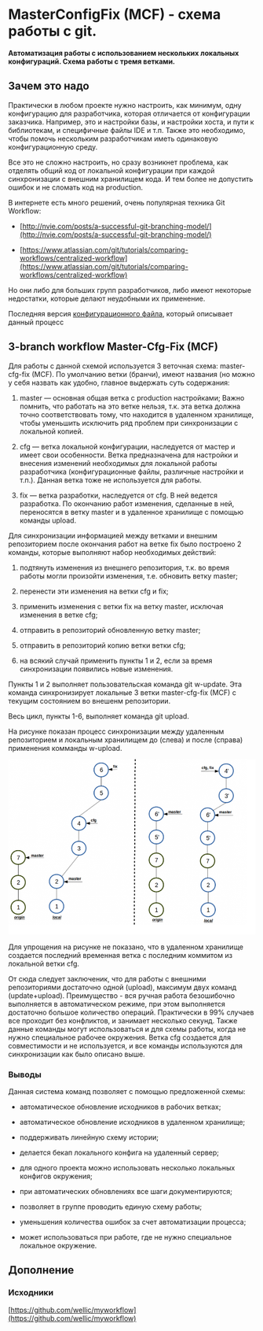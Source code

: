 # **MasterConfigFix (MCF) - схема работы с git.** 

**Автоматизация работы с использованием нескольких локальных конфигураций. Схема работы с тремя ветками.** 

## Зачем это надо

Практически в любом проекте нужно настроить, как минимум, одну конфигурацию для разработчика, которая отличается от конфигурации заказчика. Например, это и настройки базы, и настройки хоста, и пути к библиотекам, и специфичные файлы IDE и т.п. Также это необходимо, чтобы помочь нескольким разработчикам иметь одинаковую конфигурационную среду.

Все это не сложно настроить, но сразу возникнет проблема, как отделять общий код от локальной конфигурации при каждой синхронизации с внешним хранилищем кода. И тем более не допустить ошибок и не сломать код на production.

В интернете есть много решений, очень популярная техника Git Workflow:

* [http://nvie.com/posts/a-successful-git-branching-model/](http://nvie.com/posts/a-successful-git-branching-model/)

* [https://www.atlassian.com/git/tutorials/comparing-workflows/centralized-workflow](https://www.atlassian.com/git/tutorials/comparing-workflows/centralized-workflow)

Но они либо для больших групп разработчиков, либо имеют некоторые недостатки, которые делают неудобными их применение.

Последняя версия [конфигурационного файла](https://github.com/wellic/myworkflow), который описывает данный процесс

## 3-branch workflow Master-Cfg-Fix (MCF)

Для работы c данной схемой используется 3 веточная схема: master-cfg-fix (MCF). По умолчанию ветки (бранчи), имеют названия (но можно у себя назвать как удобно, главное выдержать суть содержания:

1. master — основная общая ветка с production настройками; 
Важно помнить, что работать на это ветке нельзя, т.к. эта ветка должна точно соответствовать тому, что находится в удаленном хранилище, чтобы уменьшить исключить ряд проблем при синхронизации с локальной копией.

2. cfg — ветка локальной конфигурации, наследуется от мастер и имеет свои особенности. Ветка предназначена для настройки и внесения изменений необходимых для локальной работы разработчика (конфигурационные файлы, различные настройки и т.п.). Данная ветка тоже не используется для работы.

3. fix — ветка разработки, наследуется от cfg. В ней ведется разработка. По окончанию работ изменения, сделанные в ней, переносятся в ветку master и в удаленное хранилище с помощью команды upload.

Для синхронизации  информацией между ветками и внешним репозиторием после окончания работ на ветке fix было построено 2 команды, которые выполняют набор необходимых действий: 

1. подтянуть изменения из внешнего репозитория, т.к. во время работы могли произойти изменения, т.е. обновить ветку master;

2. перенести эти изменения на ветки cfg и fix;

3. применить изменения с ветки fix на ветку master, исключая изменения в ветке cfg;

4. отправить в репозиторий обновленную ветку master;

5. отправить в репозиторий копию ветки ветки cfg;

6. на всякий случай применить пункты 1 и 2, если за время синхронизации появились новые изменения.

Пункты 1 и 2 выполняет пользовательская команда git w-update. Эта команда синхронизирует локальные 3 ветки master-cfg-fix (MCF) с текущим состоянием во внешенм репозитории. 

Весь цикл, пункты 1-6, выполняет команда git upload.

На рисунке показан процесс синхронизации между удаленным репозиторием и локальным хранилищем до (слева) и после (справа) применения комманды w-upload.

![image alt text](image_0.png)

Для упрощения на рисунке не показано, что в удаленном хранилище создается последний временная ветка с последним коммитом из локальной ветки cfg.

От сюда следует заключеник, что для работы с внешними репозиториями достаточно одной (upload), максимум двух команд (update+upload). Преимущество - вся ручная работа безошибочно выполняется в автоматическом режиме, при этом выполняется достаточно большое количество операций. Практически в 99% случаев все проходит без конфликтов, и занимает несколько секунд. Также данные команды могут использоваться и для схемы работы, когда не нужно специальное рабочее окружения. Ветка cfg создается для совместимости и не используется, и все команды используются для синхронизации как было описано выше.

### Выводы

Данная система команд позволяет с помощью предложенной схемы:

* автоматическое обновление исходников в рабочих ветках;

* автоматическое обновление исходников в удаленном хранилище;

* поддерживать линейную схему истории;

* делается бекап локального конфига на удаленный сервер;

* для одного проекта можно использовать несколько локальных конфигов окружения;

* при автоматических обновлениях все шаги документируются;

* позволяет в группе проводить единую схему работы;

* уменьшения количества ошибок за счет автоматизации процесса;

* может использоваться при работе, где не нужно специальное локальное окружение.

## Дополнение

### Исходники

[https://github.com/wellic/myworkflow](https://github.com/wellic/myworkflow)

